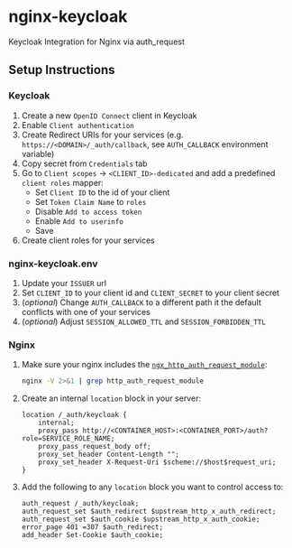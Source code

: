 # nginx-keycloak
Keycloak Integration for Nginx via auth_request

## Setup Instructions

### Keycloak
1. Create a new `OpenID Connect` client in Keycloak
2. Enable `Client authentication`
3. Create Redirect URIs for your services (e.g. `https://<DOMAIN>/_auth/callback`, see `AUTH_CALLBACK` environment variable)
4. Copy secret from `Credentials` tab
5. Go to `Client scopes` &rarr; `<CLIENT_ID>-dedicated` and add a predefined `client roles` mapper:
    - Set `Client ID` to the id of your client
    - Set `Token Claim Name` to `roles`
    - Disable `Add to access token`
    - Enable `Add to userinfo`
    - Save
6. Create client roles for your services

### nginx-keycloak.env
1. Update your `ISSUER` url
2. Set `CLIENT_ID` to your client id and `CLIENT_SECRET` to your client secret
3. (*optional*) Change `AUTH_CALLBACK` to a different path it the default conflicts with one of your services
4. (*optional*) Adjust `SESSION_ALLOWED_TTL` and `SESSION_FORBIDDEN_TTL`

### Nginx
1. Make sure your nginx includes the [`ngx_http_auth_request_module`](https://nginx.org/en/docs/http/ngx_http_auth_request_module.html):
    ```sh
    nginx -V 2>&1 | grep http_auth_request_module
    ```
2. Create an internal `location` block in your server:
    ```nginx
    location /_auth/keycloak {
        internal;
        proxy_pass http://<CONTAINER_HOST>:<CONTAINER_PORT>/auth?role=SERVICE_ROLE_NAME;
        proxy_pass_request_body off;
        proxy_set_header Content-Length "";
        proxy_set_header X-Request-Uri $scheme://$host$request_uri;
    }
    ```
3. Add the following to any `location` block you want to control access to:
    ```nginx
    auth_request /_auth/keycloak;
    auth_request_set $auth_redirect $upstream_http_x_auth_redirect;
    auth_request_set $auth_cookie $upstream_http_x_auth_cookie;
    error_page 401 =307 $auth_redirect;
    add_header Set-Cookie $auth_cookie;
    ```
